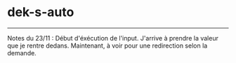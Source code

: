 # dek-s-auto
-------------
Notes du 23/11 : Début d'éxécution de l'input. J'arrive à prendre la valeur que je rentre dedans. Maintenant, à voir pour une redirection selon la demande.
